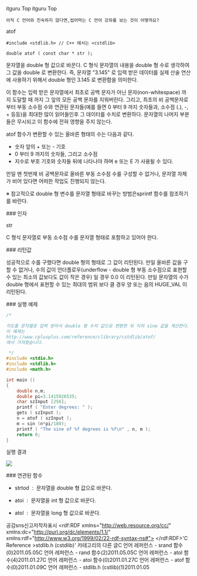  itguru Top itguru Top

```warning
아직 C 언어와 친숙하지 않다면,씹어먹는 C 언어 강좌를 보는 것이 어떻까요?

```

atof


```info
#include <stdlib.h> // C++ 에서는 <cstdlib>

double atof ( const char * str );

```

문자열을 double 형 값으로 바꾼다.
C 형식 문자열의 내용을 double 형 수로 생각하여 그 값을 double 로 변환한다. 즉, 문자열 "3.145" 로 입력 받은 데이터를 실제 산술 연산에 사용하기 위해서 double 형인 3.145 로 변환함을 의미한다.

이 함수는 입력 받은 문자열에서 최초로 공백 문자가 아닌 문자(non-whitespace) 까지 도달할 때 까지 그 앞의 모든 공백 문자를 지워버린다. 그리고, 최초의 비 공백문자로 부터 부동 소수점 수와 연관된 문자들(예를 들면 0 부터 9 까지 숫자들과, 소수점 (.), -, + 등등)을 최대한 많이 읽어들인후 그 데이터를 수치로 변환하다. 문자열의 나머지 부분들은 무시되고 이 함수에 전혀 영향을 주지 않는다.

atof 함수가 변환할 수 있는 올바른 형태의 수는 다음과 같다.

* 숫자 앞의 + 또는 - 기호
* 0 부터 9 까지의 숫자들, 그리고 소수점
* 지수로 부호 기호와 숫자들 뒤에 나타나야 하며 e 또는 E 가 사용될 수 있다.

만일 맨 첫번재 비 공백문자로 올바른 부동 소수점 수를 구성할 수 없거나, 문자열 자체가 비어 있다면 어떠한 작업도 진행되지 않는다.

※ 참고적으로 double 형 변수를 문자열 형태로 바꾸는 방법은sprintf 함수를 참조하기를 바란다.

### 인자

str

C 형식 문자열로 부동 소수점 수를 문자열 형태로 포함하고 있어야 한다.

### 리턴값

성공적으로 수를 구했다면 double 형의 형태로 그 값이 리턴된다.
만일 올바른 값을 구할 수 없거나, 수의 값이 언더플로우(underflow - double 형 부동 소수점으로 표현할 수 있는 최소의 값보다도 값이 작은 경우) 일 경우 0.0 이 리턴된다.
만일 문자열의 수가 double 형에서 표현할 수 있는 최대의 범위 보다 클 경우 양 또는 음의 HUGE_VAL 이 리턴된다.

### 실행 예제

```cpp
/*

각도를 문자열로 입력 받아서 double 형 수치 값으로 변환한 뒤 이의 sine 값을 계산한다.
이 예제는
http://www.cplusplus.com/reference/clibrary/cstdlib/atof/
에서 가져왔습니다.

 */
#include <stdio.h>
#include <stdlib.h>
#include <math.h>

int main ()
{
    double n,m;
    double pi=3.1415926535;
    char szInput [256];
    printf ( "Enter degrees: " );
    gets ( szInput );
    n = atof ( szInput );
    m = sin (n*pi/180);
    printf ( "The sine of %f degrees is %f\n" , n, m );
    return 0;
}
```


실행 결과

![](http://img1.daumcdn.net/thumb/R1920x0/?fname=http%3A%2F%2Fcfile5.uf.tistory.com%2Fimage%2F113F11534D29C4192AA79E)


### 연관된 함수

* strtod  :  문자열을 double 형 값으로 바꾼다.

* atoi  :  문자열을 int 형 값으로 바꾼다.
* atol  :  문자열을 long 형 값으로 바꾼다.

공감sns신고저작자표시	<rdf:RDF xmlns="http://web.resource.org/cc/" xmlns:dc="http://purl.org/dc/elements/1.1/" xmlns:rdf="http://www.w3.org/1999/02/22-rdf-syntax-ns#">		<Work rdf:about="">			<license rdf:resource="http://creativecommons.org/licenses/by-fr/2.0/kr/" />		</Work>		<License rdf:about="http://creativecommons.org/licenses/by-fr/">			<permits rdf:resource="http://web.resource.org/cc/Reproduction"/>			<permits rdf:resource="http://web.resource.org/cc/Distribution"/>			<requires rdf:resource="http://web.resource.org/cc/Notice"/>			<requires rdf:resource="http://web.resource.org/cc/Attribution"/>			<permits rdf:resource="http://web.resource.org/cc/DerivativeWorks"/>		</License>	</rdf:RDF>'C Reference >stdlib.h (cstdlib)' 카테고리의 다른 글C 언어 레퍼런스 - srand 함수(0)2011.05.05C 언어 레퍼런스 - rand 함수(2)2011.05.05C 언어 레퍼런스 - atol 함수(4)2011.01.27C 언어 레퍼런스 - atoi 함수(0)2011.01.27C 언어 레퍼런스 - atof 함수(0)2011.01.09C 언어 레퍼런스 - stdlib.h (cstlib)(1)2011.01.05

